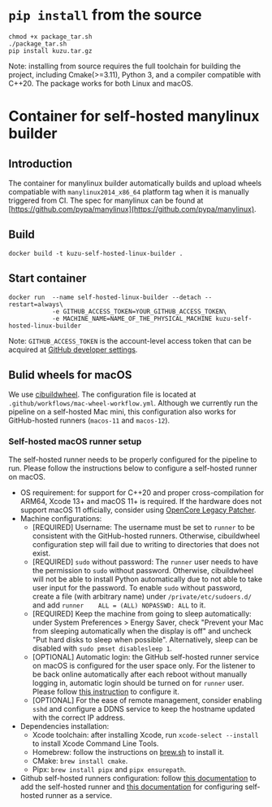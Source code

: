 # `pip install` from the source
```
chmod +x package_tar.sh
./package_tar.sh
pip install kuzu.tar.gz    
```

Note: installing from source requires the full toolchain for building the project, including Cmake(>=3.11), Python 3, and a compiler compatible with C++20. The package works for both Linux and macOS.

# Container for self-hosted manylinux builder
## Introduction
The container for manylinux builder automatically builds and upload wheels compatiable with `manylinux2014_x86_64` platform tag when it is manually triggered from CI. The spec for manylinux can be found at [https://github.com/pypa/manylinux](https://github.com/pypa/manylinux).

## Build
```
docker build -t kuzu-self-hosted-linux-builder .
```

## Start container
```
docker run  --name self-hosted-linux-builder --detach --restart=always\
            -e GITHUB_ACCESS_TOKEN=YOUR_GITHUB_ACCESS_TOKEN\
            -e MACHINE_NAME=NAME_OF_THE_PHYSICAL_MACHINE kuzu-self-hosted-linux-builder
```

Note: `GITHUB_ACCESS_TOKEN` is the account-level access token that can be acquired at [GitHub developer settings](https://github.com/settings/tokens).

## Bulid wheels for macOS
We use [cibuildwheel](https://github.com/pypa/cibuildwheel). The configuration file is located at `.github/workflows/mac-wheel-workflow.yml`. Although we currently run the pipeline on a self-hosted Mac mini, this configuration also works for GitHub-hosted runners (`macos-11` and `macos-12`).

### Self-hosted macOS runner setup
The self-hosted runner needs to be properly configured for the pipeline to run. Please follow the instructions below to configure a self-hosted runner on macOS.

- OS requirement: for support for C++20 and proper cross-compilation for ARM64, Xcode 13+ and macOS 11+ is required. If the hardware does not support macOS 11 officially, consider using [OpenCore Legacy Patcher](https://dortania.github.io/OpenCore-Legacy-Patcher/).
- Machine configurations:
    - [REQUIRED] Username: The username must be set to `runner` to be consistent with the GitHub-hosted runners. Otherwise, cibuildwheel configuration step will fail due to writing to directories that does not exist.
    - [REQUIRED] `sudo` without password: The `runner` user needs to have the permission to `sudo` without password. Otherwise, cibuildwheel will not be able to install Python automatically due to not able to take user input for the password. To enable `sudo` without password, create a file (with arbitrary name) under `/private/etc/sudoers.d/` and add `runner    ALL = (ALL) NOPASSWD: ALL` to it.
    - [REQUIRED] Keep the machine from going to sleep automatically: under System Preferences > Energy Saver, check "Prevent your Mac from sleeping automatically when the display is off" and uncheck "Put hard disks to sleep when possible". Alternatively, sleep can be disabled with `sudo pmset disablesleep 1`.
    - [OPTIONAL] Automatic login: the GitHub self-hosted runner service on macOS is configured for the user space only. For the listener to be back online automatically after each reboot without manually logging in, automatic login should be turned on for `runner` user. Please follow [this instruction](https://support.apple.com/en-us/HT201476) to configure it.
    - [OPTIONAL] For the ease of remote management, consider enabling `sshd` and configure a DDNS service to keep the hostname updated with the correct IP address.
- Dependencies installation:
    - Xcode toolchain: after installing Xcode, run `xcode-select --install` to install Xcode Command Line Tools.
    - Homebrew: follow the instructions on [brew.sh](https://brew.sh) to install it.
    - CMake: `brew install cmake`.
    - Pipx: `brew install pipx` and `pipx ensurepath`.
- Github self-hosted runners configuration: follow [this documentation](https://docs.github.com/en/actions/hosting-your-own-runners/adding-self-hosted-runners) to add the self-hosted runner and [this documentation](https://docs.github.com/en/actions/hosting-your-own-runners/configuring-the-self-hosted-runner-application-as-a-service) for configuring self-hosted runner as a service.

